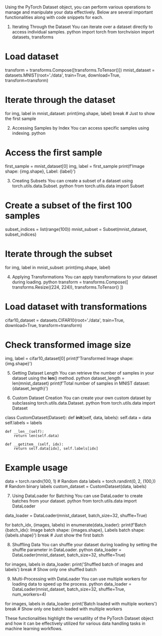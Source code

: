 Using the PyTorch Dataset object, you can perform various operations to manage and manipulate your data effectively. Below are several important functionalities along with code snippets for each.
1. Iterating Through the Dataset
You can iterate over a dataset directly to access individual samples.
python
import torch
from torchvision import datasets, transforms

# Load dataset
transform = transforms.Compose([transforms.ToTensor()])
mnist_dataset = datasets.MNIST(root='./data', train=True, download=True, transform=transform)

# Iterate through the dataset
for img, label in mnist_dataset:
    print(img.shape, label)
    break  # Just to show the first sample

2. Accessing Samples by Index
You can access specific samples using indexing.
python
# Access the first sample
first_sample = mnist_dataset[0]
img, label = first_sample
print(f'Image shape: {img.shape}, Label: {label}')

3. Creating Subsets
You can create a subset of a dataset using torch.utils.data.Subset.
python
from torch.utils.data import Subset

# Create a subset of the first 100 samples
subset_indices = list(range(100))
mnist_subset = Subset(mnist_dataset, subset_indices)

# Iterate through the subset
for img, label in mnist_subset:
    print(img.shape, label)

4. Applying Transformations
You can apply transformations to your dataset during loading.
python
transform = transforms.Compose([
    transforms.Resize((224, 224)),
    transforms.ToTensor()
])

# Load dataset with transformations
cifar10_dataset = datasets.CIFAR10(root='./data', train=True, download=True, transform=transform)

# Check transformed image size
img, label = cifar10_dataset[0]
print(f'Transformed Image shape: {img.shape}')

5. Getting Dataset Length
You can retrieve the number of samples in your dataset using the __len__() method.
python
dataset_length = len(mnist_dataset)
print(f'Total number of samples in MNIST dataset: {dataset_length}')

6. Custom Dataset Creation
You can create your own custom dataset by subclassing torch.utils.data.Dataset.
python
from torch.utils.data import Dataset

class CustomDataset(Dataset):
    def __init__(self, data, labels):
        self.data = data
        self.labels = labels
    
    def __len__(self):
        return len(self.data)
    
    def __getitem__(self, idx):
        return self.data[idx], self.labels[idx]

# Example usage
data = torch.randn(100, 1)  # Random data
labels = torch.randint(0, 2, (100,))  # Random binary labels
custom_dataset = CustomDataset(data, labels)

7. Using DataLoader for Batching
You can use DataLoader to create batches from your dataset.
python
from torch.utils.data import DataLoader

data_loader = DataLoader(mnist_dataset, batch_size=32, shuffle=True)

for batch_idx, (images, labels) in enumerate(data_loader):
    print(f'Batch {batch_idx}: Image batch shape: {images.shape}, Labels batch shape: {labels.shape}')
    break  # Just show the first batch

8. Shuffling Data
You can shuffle your dataset during loading by setting the shuffle parameter in DataLoader.
python
data_loader = DataLoader(mnist_dataset, batch_size=32, shuffle=True)

for images, labels in data_loader:
    print('Shuffled batch of images and labels')
    break  # Show only one shuffled batch

9. Multi-Processing with DataLoader
You can use multiple workers for loading data to speed up the process.
python
data_loader = DataLoader(mnist_dataset, batch_size=32, shuffle=True, num_workers=4)

for images, labels in data_loader:
    print('Batch loaded with multiple workers')
    break  # Show only one batch loaded with multiple workers

These functionalities highlight the versatility of the PyTorch Dataset object and how it can be effectively utilized for various data handling tasks in machine learning workflows.
